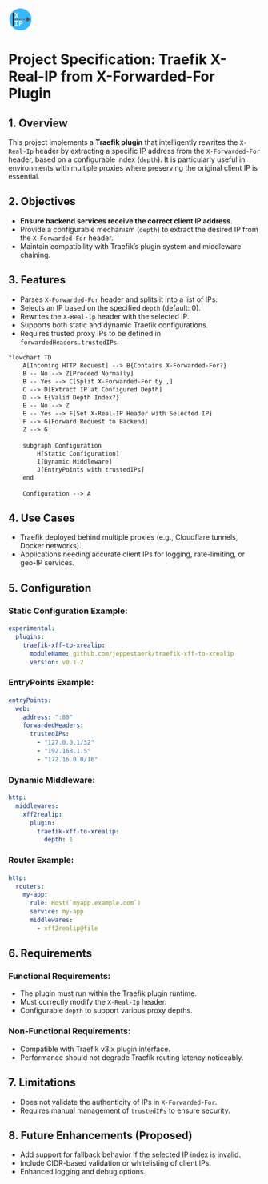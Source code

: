 <img src="https://github.com/jeppestaerk/traefik-xff-to-xrealip/blob/main/.assets/icon.svg?raw=true" alt="logo" align="center" height="48" width="48">

# Project Specification: Traefik X-Real-IP from X-Forwarded-For Plugin

## 1. Overview
This project implements a **Traefik plugin** that intelligently rewrites the `X-Real-Ip` header by extracting a specific IP address from the `X-Forwarded-For` header, based on a configurable index (`depth`). It is particularly useful in environments with multiple proxies where preserving the original client IP is essential.

## 2. Objectives
- **Ensure backend services receive the correct client IP address**.
- Provide a configurable mechanism (`depth`) to extract the desired IP from the `X-Forwarded-For` header.
- Maintain compatibility with Traefik’s plugin system and middleware chaining.

## 3. Features
- Parses `X-Forwarded-For` header and splits it into a list of IPs.
- Selects an IP based on the specified `depth` (default: 0).
- Rewrites the `X-Real-Ip` header with the selected IP.
- Supports both static and dynamic Traefik configurations.
- Requires trusted proxy IPs to be defined in `forwardedHeaders.trustedIPs`.

```mermaid
flowchart TD
    A[Incoming HTTP Request] --> B{Contains X-Forwarded-For?}
    B -- No --> Z[Proceed Normally]
    B -- Yes --> C[Split X-Forwarded-For by ,]
    C --> D[Extract IP at Configured Depth]
    D --> E{Valid Depth Index?}
    E -- No --> Z
    E -- Yes --> F[Set X-Real-IP Header with Selected IP]
    F --> G[Forward Request to Backend]
    Z --> G

    subgraph Configuration
        H[Static Configuration]
        I[Dynamic Middleware]
        J[EntryPoints with trustedIPs]
    end

    Configuration --> A
```

## 4. Use Cases
- Traefik deployed behind multiple proxies (e.g., Cloudflare tunnels, Docker networks).
- Applications needing accurate client IPs for logging, rate-limiting, or geo-IP services.

## 5. Configuration

### Static Configuration Example:
```yaml
experimental:
  plugins:
    traefik-xff-to-xrealip:
      moduleName: github.com/jeppestaerk/traefik-xff-to-xrealip
      version: v0.1.2
```

### EntryPoints Example:
```yaml
entryPoints:
  web:
    address: ":80"
    forwardedHeaders:
      trustedIPs:
        - "127.0.0.1/32"
        - "192.168.1.5"
        - "172.16.0.0/16"
```

### Dynamic Middleware:
```yaml
http:
  middlewares:
    xff2realip:
      plugin:
        traefik-xff-to-xrealip:
          depth: 1
```

### Router Example:
```yaml
http:
  routers:
    my-app:
      rule: Host(`myapp.example.com`)
      service: my-app
      middlewares:
        - xff2realip@file
```

## 6. Requirements

### Functional Requirements:
- The plugin must run within the Traefik plugin runtime.
- Must correctly modify the `X-Real-Ip` header.
- Configurable `depth` to support various proxy depths.

### Non-Functional Requirements:
- Compatible with Traefik v3.x plugin interface.
- Performance should not degrade Traefik routing latency noticeably.

## 7. Limitations
- Does not validate the authenticity of IPs in `X-Forwarded-For`.
- Requires manual management of `trustedIPs` to ensure security.

## 8. Future Enhancements (Proposed)
- Add support for fallback behavior if the selected IP index is invalid.
- Include CIDR-based validation or whitelisting of client IPs.
- Enhanced logging and debug options.
